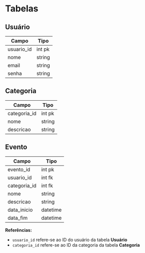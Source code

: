# Tabelas

## Usuário

| Campo         | Tipo     |
|-              |-         |
| usuario_id    | int pk   |
| nome          | string   |
| email         | string   |
| senha         | string   |

## Categoria

| Campo         | Tipo    |
|-              |-        |
| categoria_id  | int pk  |
| nome          | string  |
| descricao     | string  |

## Evento

| Campo         | Tipo        |
|-              |-            |
| evento_id     | int pk      |
| usuario_id    | int fk      |
| categoria_id  | int fk      |
| nome          | string      |
| descricao     | string      |
| data_inicio   | datetime    |
| data_fim      | datetime    |

**Referências:**

- `usuario_id` refere-se ao ID do usuário da tabela **Usuário**
- `categoria_id` refere-se ao ID da categoria da tabela **Categoria**
